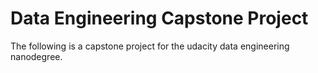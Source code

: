 # Data Engineering Capstone Project

The following is a capstone project for the udacity data engineering nanodegree.

